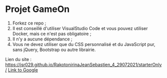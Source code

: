 # Projet GameOn
1. Forkez ce repo ;
2. Il est conseillé d'utiliser VisualStudio Code et vous pouvez utiliser Docker, mais ce n'est pas obligatoire ;
3. Il n'y a aucune dépendance ;
4. Vous ne devez utiliser que du CSS personnalisé et du JavaScript pur, sans jQuery, Bootstrap ou autre librairie.

Lien du site : https://jsr029.github.io/RakotonirinaJeanSebastien_4_29072021/starterOnly/
[Link to Google](https://www.google.com)
